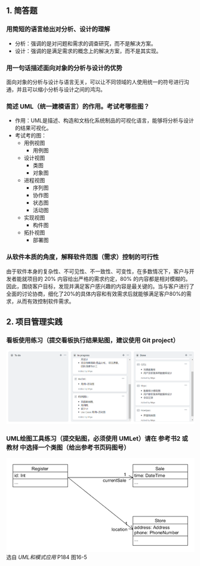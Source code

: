 ## 1. 简答题

### 用简短的语言给出对分析、设计的理解

- 分析：强调的是对问题和需求的调查研究，而不是解决方案。
- 设计：强调的是满足需求的概念上的解决方案，而不是其实现。

### 用一句话描述面向对象的分析与设计的优势

面向对象的分析与设计与语言无关，可以让不同领域的人使用统一的符号进行沟通，并且可以缩小分析与设计之间的鸿沟。

### 简述 UML（统一建模语言）的作用。考试考哪些图？

- 作用：UML是描述、构造和文档化系统制品的可视化语言，能够将分析与设计的结果可视化。
- 考试考的图：
  - 用例视图
    - 用例图
  - 设计视图
    - 类图
    - 对象图
  - 进程视图
    - 序列图
    - 协作图
    - 状态图
    - 活动图
  - 实现视图
    - 构件图
  - 拓扑视图
    - 部署图

### 从软件本质的角度，解释软件范围（需求）控制的可行性

由于软件本身的复杂性、不可见性、不一致性、可变性，在多数情况下，客户与开发者能就项目的 20% 内容给出严格的需求约定，80% 的内容都是相对模糊的。因此，围绕客户目标，发现并满足客户感兴趣的内容是最关键的。当与客户进行了全面的讨论协商，细化了20%的具体内容和有效需求后就能够满足客户80%的需求，从而有效控制软件需求。

## 2. 项目管理实践

### 看板使用练习（提交看板执行结果贴图，建议使用 Git project）

![](./dashboard.png)

### UML绘图工具练习（提交贴图，必须使用 UMLet）请在 参考书2 或 教材 中选择一个类图（给出参考书页码图号）

![](umlclass.png)    
选自 *UML和模式应用*  P184 图16-5